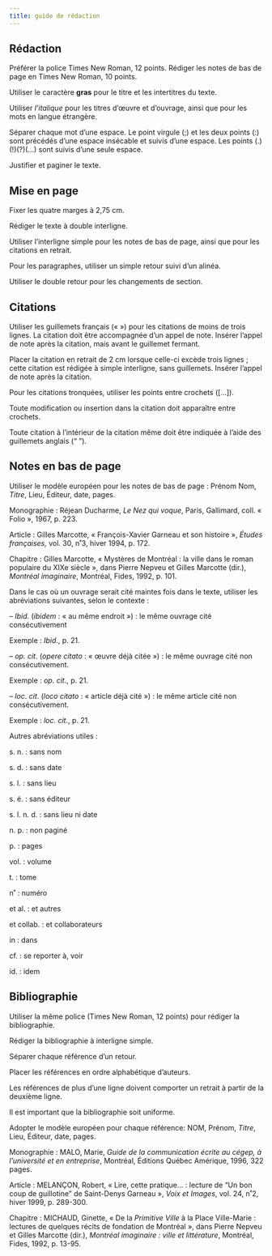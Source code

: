 ```yaml
---
title: guide de rédaction
---
```


## Rédaction

Préférer la police Times New Roman, 12 points. Rédiger les notes de bas de page en Times New Roman, 10 points.

Utiliser le caractère **gras** pour le titre et les intertitres du texte.

Utiliser *l’italique* pour les titres d’œuvre et d’ouvrage, ainsi que pour les mots en langue étrangère.

Séparer chaque mot d’une espace. Le point virgule (;) et les deux  points (:) sont précédés d’une espace insécable et suivis d’une espace.  Les points (.)(!)(?)(…) sont suivis d’une seule espace.

Justifier et paginer le texte.


## Mise en page

Fixer les quatre marges à 2,75 cm.

Rédiger le texte à double interligne.

Utiliser l’interligne simple pour les notes de bas de page, ainsi que pour les citations en retrait.

Pour les paragraphes, utiliser un simple retour suivi d’un alinéa.

Utiliser le double retour pour les changements de section.


## Citations

Utiliser les guillemets français (« ») pour les citations de moins  de trois lignes. La citation doit être accompagnée d’un appel de note.  Insérer l’appel de note après la citation, mais avant le guillemet  fermant.

Placer la citation en retrait de 2 cm lorsque celle-ci excède trois  lignes ; cette citation est rédigée à simple interligne, sans  guillemets. Insérer l’appel de note après la citation.

Pour les citations tronquées, utiliser les points entre crochets ([…]).

Toute modification ou insertion dans la citation doit apparaître entre crochets.

Toute citation à l’intérieur de la citation même doit être indiquée à l’aide des guillemets anglais (“ ”).


## Notes en bas de page

Utiliser le modèle européen pour les notes de bas de page : Prénom Nom, *Titre*, Lieu, Éditeur, date, pages.

 

Monographie : Réjean Ducharme, *Le Nez qui voque*, Paris, Gallimard, coll. « Folio », 1967, p. 223.

 

Article : Gilles Marcotte, « François-Xavier Garneau et son histoire », *Études françaises,* vol. 30, n˚3, hiver 1994, p. 172.

 

Chapitre : Gilles Marcotte, « Mystères de Montréal : la ville  dans le roman populaire du XIXe siècle », dans Pierre Nepveu et Gilles  Marcotte (dir.), *Montréal imaginaire*, Montréal, Fides, 1992, p. 101.

 

Dans le cas où un ouvrage serait cité maintes fois dans le texte, utiliser les abréviations suivantes, selon le contexte :

 

*– Ibid*. (*ibidem* : « au même endroit ») : le même ouvrage cité consécutivement

Exemple : *Ibid*., p. 21.

*– op. cit*. (*opere citato* : « œuvre déjà citée ») : le même ouvrage cité non consécutivement.

Exemple : *op. cit*., p. 21.

*– loc*. *cit*. (*loco citato* : « article déjà cité ») : le même article cité non consécutivement.

Exemple : *loc. cit*., p. 21.

 

Autres abréviations utiles :

s. n. : sans nom

s. d. : sans date

s. l. : sans lieu

s. é. : sans éditeur

s. l. n. d. : sans lieu ni date

n. p. : non paginé

p. : pages

vol. : volume

t. : tome

n˚ : numéro

et al. : et autres

et collab. : et collaborateurs

in : dans

cf. : se reporter à, voir

id. : idem



## Bibliographie

Utiliser la même police (Times New Roman, 12 points) pour rédiger la bibliographie.

Rédiger la bibliographie à interligne simple.

Séparer chaque référence d’un retour.

Placer les références en ordre alphabétique d’auteurs.

Les références de plus d’une ligne doivent comporter un retrait à partir de la deuxième ligne.

Il est important que la bibliographie soit uniforme.

Adopter le modèle européen pour chaque référence: NOM, Prénom, *Titre*, Lieu, Éditeur, date, pages.

 

Monographie : MALO, Marie, *Guide de la communication écrite au cégep, à l’université et en entreprise*, Montréal, Éditions Québec Amérique, 1996, 322 pages.

 

Article : MELANÇON, Robert, « Lire, cette pratique… : lecture de “Un bon coup de guillotine” de Saint-Denys Garneau », *Voix et Images*, vol. 24, n˚2, hiver 1999, p. 289-300.

 

Chapitre : MICHAUD, Ginette, « De la *Primitive Ville* à la Place Ville-Marie : lectures de quelques récits de fondation de Montréal », dans Pierre Nepveu et Gilles Marcotte (dir.), *Montréal imaginaire : ville et littérature*, Montréal, Fides, 1992, p. 13-95.

